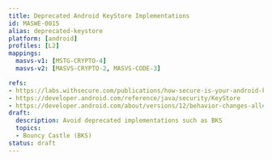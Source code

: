 ```yaml
---
title: Deprecated Android KeyStore Implementations
id: MASWE-0015
alias: deprecated-keystore
platform: [android]
profiles: [L2]
mappings:
  masvs-v1: [MSTG-CRYPTO-4]
  masvs-v2: [MASVS-CRYPTO-2, MASVS-CODE-3]

refs:
- https://labs.withsecure.com/publications/how-secure-is-your-android-keystore-authentication
- https://developer.android.com/reference/java/security/KeyStore
- https://developer.android.com/about/versions/12/behavior-changes-all#bouncy-castle
draft:
  description: Avoid deprecated implementations such as BKS
  topics:
  - Bouncy Castle (BKS)
status: draft
---
```


